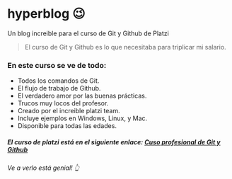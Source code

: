 # hyperblog 😉
Un blog increible para el curso de Git y Github de Platzi

> El curso de Git y Github es lo que necesitaba para triplicar mi salario.


### **En este curso se ve de todo:**

-  Todos los comandos de Git.
-  El flujo de trabajo de Github.
-  El verdadero amor por las buenas prácticas.
-  Trucos muy locos del profesor.
-  Creado por el increible platzi team.
-  Incluye ejemplos en Windows, Linux, y Mac.
-  Disponible para todas las edades.

##### El curso de platzi está en el siguiente enlace: [Cuso profesional de Git y Github](https://platzi.com/cursos/git-github/ "Cuso profesional de Git y Github")
###### Ve a verlo está genial!  👆

